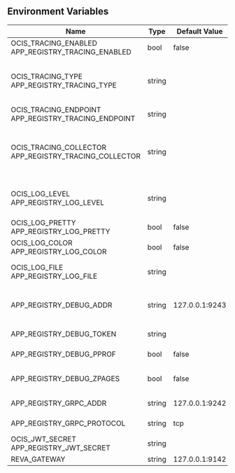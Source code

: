 ## Environment Variables

| Name | Type | Default Value | Description |
|------|------|---------------|-------------|
| OCIS_TRACING_ENABLED<br/>APP_REGISTRY_TRACING_ENABLED | bool | false | Activates tracing.|
| OCIS_TRACING_TYPE<br/>APP_REGISTRY_TRACING_TYPE | string |  | The type of tracing. Defaults to "", which is the same as "jaeger". Allowed tracing types are "jaeger" and "" as of now.|
| OCIS_TRACING_ENDPOINT<br/>APP_REGISTRY_TRACING_ENDPOINT | string |  | The endpoint of the tracing agent.|
| OCIS_TRACING_COLLECTOR<br/>APP_REGISTRY_TRACING_COLLECTOR | string |  | The HTTP endpoint for sending spans directly to a collector, i.e. http://jaeger-collector:14268/api/traces. Only used if the tracing endpoint is unset.|
| OCIS_LOG_LEVEL<br/>APP_REGISTRY_LOG_LEVEL | string |  | The log level. Valid values are: "panic", "fatal", "error", "warn", "info", "debug", "trace".|
| OCIS_LOG_PRETTY<br/>APP_REGISTRY_LOG_PRETTY | bool | false | Activates pretty log output.|
| OCIS_LOG_COLOR<br/>APP_REGISTRY_LOG_COLOR | bool | false | Activates colorized log output.|
| OCIS_LOG_FILE<br/>APP_REGISTRY_LOG_FILE | string |  | The path to the log file. Activates logging to this file if set.|
| APP_REGISTRY_DEBUG_ADDR | string | 127.0.0.1:9243 | Bind address of the debug server, where metrics, health, config and debug endpoints will be exposed.|
| APP_REGISTRY_DEBUG_TOKEN | string |  | Token to secure the metrics endpoint|
| APP_REGISTRY_DEBUG_PPROF | bool | false | Enables pprof, which can be used for profiling|
| APP_REGISTRY_DEBUG_ZPAGES | bool | false | Enables zpages, which can be used for collecting and viewing in-memory traces.|
| APP_REGISTRY_GRPC_ADDR | string | 127.0.0.1:9242 | The address of the grpc service.|
| APP_REGISTRY_GRPC_PROTOCOL | string | tcp | The transport protocol of the grpc service.|
| OCIS_JWT_SECRET<br/>APP_REGISTRY_JWT_SECRET | string |  | The secret to mint and validate jwt tokens.|
| REVA_GATEWAY | string | 127.0.0.1:9142 | The CS3 gateway endpoint|